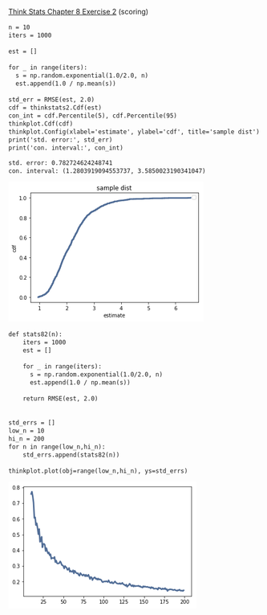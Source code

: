 [Think Stats Chapter 8 Exercise 2](http://greenteapress.com/thinkstats2/html/thinkstats2009.html#toc77) (scoring)

>> 

```
n = 10
iters = 1000

est = [] 

for _ in range(iters):
  s = np.random.exponential(1.0/2.0, n)
  est.append(1.0 / np.mean(s))

std_err = RMSE(est, 2.0) 
cdf = thinkstats2.Cdf(est)
con_int = cdf.Percentile(5), cdf.Percentile(95)
thinkplot.Cdf(cdf)
thinkplot.Config(xlabel='estimate', ylabel='cdf', title='sample dist')
print('std. error:', std_err)
print('con. interval:', con_int)
```

```
std. error: 0.782724624248741
con. interval: (1.2803919094553737, 3.5850023190341047)
```

![chap8_2](https://github.com/kimjaesung/dsp/blob/master/img/stats8_2.png "")


```
def stats82(n):
    iters = 1000
    est = [] 

    for _ in range(iters):
      s = np.random.exponential(1.0/2.0, n)
      est.append(1.0 / np.mean(s))

    return RMSE(est, 2.0) 


std_errs = []
low_n = 10
hi_n = 200
for n in range(low_n,hi_n):
    std_errs.append(stats82(n))

thinkplot.plot(obj=range(low_n,hi_n), ys=std_errs)
```

![chap8_2](https://github.com/kimjaesung/dsp/blob/master/img/stats8_2b.png "")
